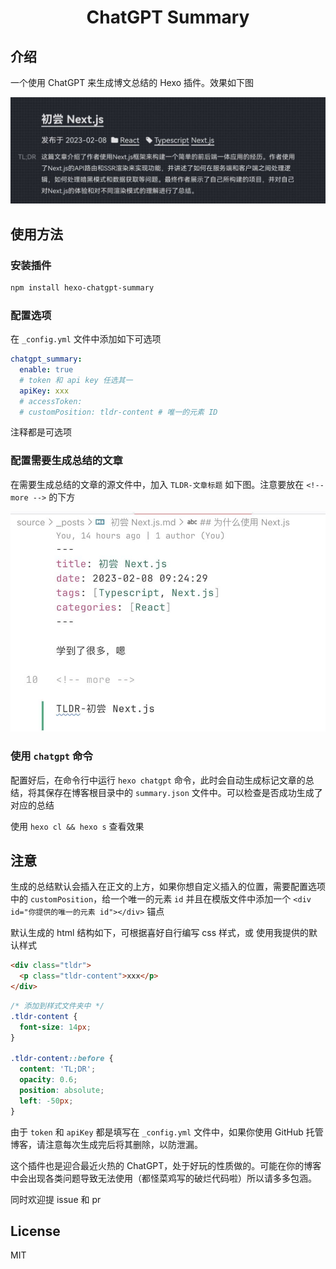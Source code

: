 <h1 align="center">ChatGPT Summary</h1>

## 介绍

一个使用 ChatGPT 来生成博文总结的 Hexo 插件。效果如下图

![demo](./image/demo.jpg)

## 使用方法

### 安装插件

```bash
npm install hexo-chatgpt-summary
```

### 配置选项

在 `_config.yml` 文件中添加如下可选项

```yml
chatgpt_summary:
  enable: true
  # token 和 api key 任选其一
  apiKey: xxx
  # accessToken:
  # customPosition: tldr-content # 唯一的元素 ID
```

注释都是可选项

### 配置需要生成总结的文章

在需要生成总结的文章的源文件中，加入 `TLDR-文章标题` 如下图。注意要放在 `<!-- more -->` 的下方

![TLDR-title](./image/tldr.jpg)

### 使用 `chatgpt` 命令

配置好后，在命令行中运行 `hexo chatgpt` 命令，此时会自动生成标记文章的总结，将其保存在博客根目录中的 `summary.json` 文件中。可以检查是否成功生成了对应的总结

使用 `hexo cl && hexo s` 查看效果

## 注意

生成的总结默认会插入在正文的上方，如果你想自定义插入的位置，需要配置选项中的 `customPosition`，给一个唯一的元素 `id` 并且在模版文件中添加一个 `<div id="你提供的唯一的元素 id"></div>` 锚点

默认生成的 html 结构如下，可根据喜好自行编写 css 样式，或
使用我提供的默认样式

```html
<div class="tldr">
  <p class="tldr-content">xxx</p>
</div>
```

```css
/* 添加到样式文件夹中 */
.tldr-content {
  font-size: 14px;
}

.tldr-content::before {
  content: 'TL;DR';
  opacity: 0.6;
  position: absolute;
  left: -50px;
}
```

由于 `token` 和 `apiKey` 都是填写在 `_config.yml` 文件中，如果你使用 GitHub 托管博客，请注意每次生成完后将其删除，以防泄漏。

这个插件也是迎合最近火热的 ChatGPT，处于好玩的性质做的。可能在你的博客中会出现各类问题导致无法使用（都怪菜鸡写的破烂代码啦）所以请多多包涵。

同时欢迎提 issue 和 pr

## License

MIT
